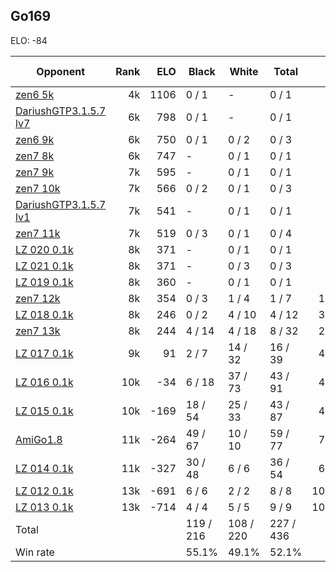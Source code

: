 ## Go169 ##

ELO: -84

Opponent | Rank | ELO | Black | White | Total | Win rate
---------|-----:|----:|-------|-------|-------|-------:
[zen6 5k](zen6%205k.md) | 4k | 1106 | 0 / 1 | - | 0 / 1 | 0.0%
[DariushGTP3.1.5.7 lv7](DariushGTP3.1.5.7%20lv7.md) | 6k | 798 | 0 / 1 | - | 0 / 1 | 0.0%
[zen6 9k](zen6%209k.md) | 6k | 750 | 0 / 1 | 0 / 2 | 0 / 3 | 0.0%
[zen7 8k](zen7%208k.md) | 6k | 747 | - | 0 / 1 | 0 / 1 | 0.0%
[zen7 9k](zen7%209k.md) | 7k | 595 | - | 0 / 1 | 0 / 1 | 0.0%
[zen7 10k](zen7%2010k.md) | 7k | 566 | 0 / 2 | 0 / 1 | 0 / 3 | 0.0%
[DariushGTP3.1.5.7 lv1](DariushGTP3.1.5.7%20lv1.md) | 7k | 541 | - | 0 / 1 | 0 / 1 | 0.0%
[zen7 11k](zen7%2011k.md) | 7k | 519 | 0 / 3 | 0 / 1 | 0 / 4 | 0.0%
[LZ 020 0.1k](LZ%20020%200.1k.md) | 8k | 371 | - | 0 / 1 | 0 / 1 | 0.0%
[LZ 021 0.1k](LZ%20021%200.1k.md) | 8k | 371 | - | 0 / 3 | 0 / 3 | 0.0%
[LZ 019 0.1k](LZ%20019%200.1k.md) | 8k | 360 | - | 0 / 1 | 0 / 1 | 0.0%
[zen7 12k](zen7%2012k.md) | 8k | 354 | 0 / 3 | 1 / 4 | 1 / 7 | 14.3%
[LZ 018 0.1k](LZ%20018%200.1k.md) | 8k | 246 | 0 / 2 | 4 / 10 | 4 / 12 | 33.3%
[zen7 13k](zen7%2013k.md) | 8k | 244 | 4 / 14 | 4 / 18 | 8 / 32 | 25.0%
[LZ 017 0.1k](LZ%20017%200.1k.md) | 9k | 91 | 2 / 7 | 14 / 32 | 16 / 39 | 41.0%
[LZ 016 0.1k](LZ%20016%200.1k.md) | 10k | -34 | 6 / 18 | 37 / 73 | 43 / 91 | 47.3%
[LZ 015 0.1k](LZ%20015%200.1k.md) | 10k | -169 | 18 / 54 | 25 / 33 | 43 / 87 | 49.4%
[AmiGo1.8](AmiGo1.8.md) | 11k | -264 | 49 / 67 | 10 / 10 | 59 / 77 | 76.6%
[LZ 014 0.1k](LZ%20014%200.1k.md) | 11k | -327 | 30 / 48 | 6 / 6 | 36 / 54 | 66.7%
[LZ 012 0.1k](LZ%20012%200.1k.md) | 13k | -691 | 6 / 6 | 2 / 2 | 8 / 8 | 100.0%
[LZ 013 0.1k](LZ%20013%200.1k.md) | 13k | -714 | 4 / 4 | 5 / 5 | 9 / 9 | 100.0%
Total | | | 119 / 216 | 108 / 220 | 227 / 436 | 
Win rate| | | 55.1% | 49.1% | 52.1% | 
